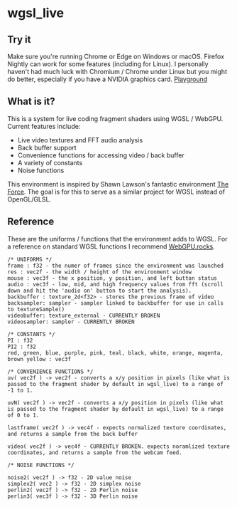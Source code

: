 # wgsl_live

## Try it
Make sure you're running Chrome or Edge on Windows or macOS. Firefox Nightly can work for some features (including for Linux). I personally haven't had much luck with Chromium / Chrome under Linux but you might do better, especially if you have a NVIDIA graphics card.
[Playground](https://charlieroberts.github.io/wgsl_live)

## What is it?
This is a system for live coding fragment shaders using WGSL / WebGPU. Current features include:

- Live video textures and FFT audio analysis
- Back buffer support
- Convenience functions for accessing video / back buffer
- A variety of constants
- Noise functions

This environment is inspired by Shawn Lawson's fantastic environment [The Force](https://github.com/shawnlawson/The_Force/). The goal is for this to serve as a similar project for WGSL instead of OpenGL/GLSL.

## Reference
These are the uniforms / functions that the environment adds to WGSL. For a reference on standard WGSL functions I recommend [WebGPU.rocks](https://webgpu.rocks/wgsl/functions/numeric/).

```c-like
/* UNIFORMS */
frame : f32 - the numer of frames since the environment was launched
res : vec2f - the width / height of the environment window
mouse : vec3f - the x position, y position, and left button status
audio : vec3f - low, mid, and high frequency values from fft (scroll down and hit the 'audio on' button to start the analysis).
backbuffer : texture_2d<f32> - stores the previous frame of video
backsampler: sampler - sampler linked to backbuffer for use in calls to textureSample()  
videobuffer: texture_external - CURRENTLY BROKEN
videosampler: sampler - CURRENTLY BROKEN

/* CONSTANTS */
PI : f32
PI2 : f32
red, green, blue, purple, pink, teal, black, white, orange, magenta, brown yellow : vec3f

/* CONVENIENCE FUNCTIONS */
uv( vec2f ) -> vec2f - converts a x/y position in pixels (like what is passed to the fragment shader by default in wgsl_live) to a range of -1 to 1.

uvN( vec2f ) -> vec2f - converts a x/y position in pixels (like what is passed to the fragment shader by default in wgsl_live) to a range of 0 to 1.

lastframe( vec2f ) -> vec4f - expects normalized texture coordinates, and returns a sample from the back buffer

video( vec2f ) -> vec4f - CURRENTLY BROKEN. expects noramlized texture coordinates, and returns a sample from the webcam feed.

/* NOISE FUNCTIONS */

noise2( vec2f ) -> f32 - 2D value noise
simplex2( vec2 ) -> f32 - 2D simplex noise
perlin2( vec2f ) -> f32 - 2D Perlin noise
perlin3( vec3f ) -> f32 - 3D Perlin noise

```
